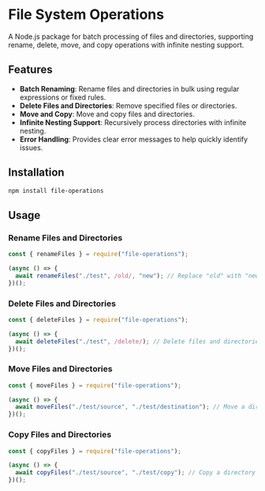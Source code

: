# File System Operations

A Node.js package for batch processing of files and directories, supporting rename, delete, move, and copy operations with infinite nesting support.

## Features

- **Batch Renaming**: Rename files and directories in bulk using regular expressions or fixed rules.
- **Delete Files and Directories**: Remove specified files or directories.
- **Move and Copy**: Move and copy files and directories.
- **Infinite Nesting Support**: Recursively process directories with infinite nesting.
- **Error Handling**: Provides clear error messages to help quickly identify issues.

## Installation

```bash
npm install file-operations
```

## Usage

### Rename Files and Directories

```javascript
const { renameFiles } = require("file-operations");

(async () => {
  await renameFiles("./test", /old/, "new"); // Replace "old" with "new" in filenames and directory names
})();
```

### Delete Files and Directories

```javascript
const { deleteFiles } = require("file-operations");

(async () => {
  await deleteFiles("./test", /delete/); // Delete files and directories with names containing "delete"
})();
```

### Move Files and Directories

```javascript
const { moveFiles } = require("file-operations");

(async () => {
  await moveFiles("./test/source", "./test/destination"); // Move a directory
})();
```

### Copy Files and Directories

```javascript
const { copyFiles } = require("file-operations");

(async () => {
  await copyFiles("./test/source", "./test/copy"); // Copy a directory
})();
```
